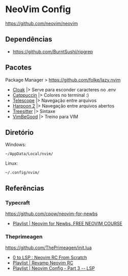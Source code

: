 # NeoVim Config

https://github.com/neovim/neovim

## Dependências

- https://github.com/BurntSushi/ripgrep

## Pacotes

Package Manager > https://github.com/folke/lazy.nvim

- [Cloak](https://github.com/laytan/cloak.nvim) |> Serve para esconder caracteres no .env
- [Catppuccin](https://github.com/catppuccin/catppuccin) |> Colores no terminal :)
- [Telescope](https://github.com/nvim-telescope/telescope.nvim) |> Navegação entre arquivos
- [Harpoon 2](https://github.com/ThePrimeagen/harpoon/tree/harpoon2) |> Navegação entre arquivos abertos
- [Treesitter](https://github.com/nvim-treesitter/nvim-treesitter) |> Sintaxe
- [VimBeGood](https://github.com/ThePrimeagen/vim-be-good) |> Treino para VIM

## Diretório

Windows:

    ~/AppData/Local/nvim/

Linux:

    ~/.config/nvim/

## Referências

### Typecraft

https://github.com/cpow/neovim-for-newbs

- [Playlist | Neovim for Newbs. FREE NEOVIM COURSE](https://www.youtube.com/playlist?list=PLsz00TDipIffreIaUNk64KxTIkQaGguqn)

### Theprimeagen

https://github.com/ThePrimeagen/init.lua

- [0 to LSP : Neovim RC From Scratch](https://www.youtube.com/watch?v=w7i4amO_zaE)
- [Playlist | Revamp Neovim RC](https://www.youtube.com/playlist?list=PLA1PbPOIrviIW6R0dZbLjYyGsRMWH4B3d)
- [Playlist | Neovim Config - Part 3 -- LSP](https://www.youtube.com/watch?v=MuUrCcvE-Yw)

